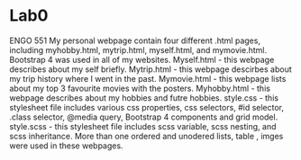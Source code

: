 # Lab0
ENGO 551 
My personal webpage contain four different .html pages, including myhobby.html, mytrip.html, myself.html, and mymovie.html. Bootstrap 4 was used in all of my websites. 
Myself.html - this webpage describes about my self briefly. 
Mytrip.html - this webpage descirbes about my trip history where I went in the past.
Mymovie.html - this webpage lists about my top 3 favourite movies with the posters.
Myhobby.html - this webpage describes about my hobbies and futre hobbies. 
style.css - this stylesheet file includes various css properties, css selectors, #id selector, .class selector, @media query, Bootstrap 4 components and grid model.
style.scss - this stylesheet file includes scss variable, scss nesting, and scss inheritance. 
More than one ordered and unodered lists, table , imges were used in these webpages. 
